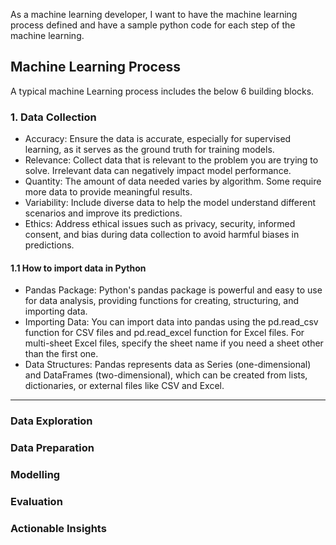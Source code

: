As a machine learning developer, I want to have the machine learning process defined and have a sample python code
for each step of the machine learning.

## Machine Learning Process

A typical machine Learning process includes the below 6 building blocks.

### 1. Data Collection

- Accuracy: Ensure the data is accurate, especially for supervised learning, as it serves as the ground truth for training models.
- Relevance: Collect data that is relevant to the problem you are trying to solve. Irrelevant data can negatively impact model performance.
- Quantity: The amount of data needed varies by algorithm. Some require more data to provide meaningful results.
- Variability: Include diverse data to help the model understand different scenarios and improve its predictions.
- Ethics: Address ethical issues such as privacy, security, informed consent, and bias during data collection to avoid harmful biases in predictions.


#### 1.1 How to import data in Python

- Pandas Package: Python's pandas package is powerful and easy to use for data analysis, providing functions for creating, structuring, and importing data.
- Importing Data: You can import data into pandas using the pd.read_csv function for CSV files and pd.read_excel function for Excel files. For multi-sheet Excel files, specify the sheet name if you need a sheet other than the first one.
- Data Structures: Pandas represents data as Series (one-dimensional) and DataFrames (two-dimensional), which can be created from lists, dictionaries, or external files like CSV and Excel.

------

### Data Exploration


### Data Preparation


### Modelling


### Evaluation


### Actionable Insights

